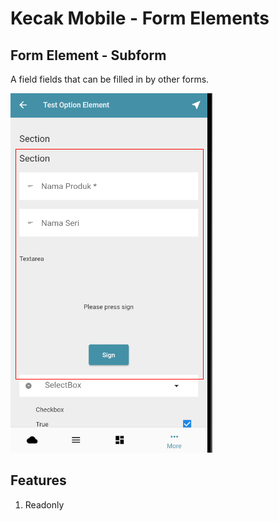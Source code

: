 # Kecak Mobile - Form Elements #

## Form Element - Subform ##
A field fields that can be filled in by other forms.

<img src="https://raw.githubusercontent.com/kinnara-digital-studio/kecak-workflow/master/docs/assets/mobile-form-elements/subform/subform.png" alt="Subform Image" />

## Features
    
1. Readonly

